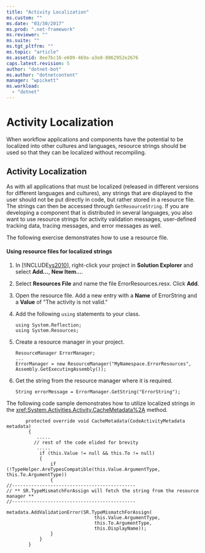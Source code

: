 ```yaml
---
title: "Activity Localization"
ms.custom: ""
ms.date: "03/30/2017"
ms.prod: ".net-framework"
ms.reviewer: ""
ms.suite: ""
ms.tgt_pltfrm: ""
ms.topic: "article"
ms.assetid: 8ee7bc16-e609-469a-a3e8-8062952e2676
caps.latest.revision: 5
author: "dotnet-bot"
ms.author: "dotnetcontent"
manager: "wpickett"
ms.workload: 
  - "dotnet"
---
```

# Activity Localization
When workflow applications and components have the potential to be localized into other cultures and languages, resource strings should be used so that they can be localized without recompiling.  
  
## Activity Localization  
 As with all applications that must be localized (released in different versions for different languages and cultures), any strings that are displayed to the user should not be put directly in code, but rather stored in a resource file. The strings can then be accessed through <!--zz <xref:System.Environment.GetResourceString> --> `GetResourceString`. If you are developing a component that is distributed in several languages, you also want to use resource strings for activity validation messages, user-defined tracking data, tracing messages, and error messages as well.  
  
 The following exercise demonstrates how to use a resource file.  
  
#### Using resource files for localized strings  
  
1.  In [!INCLUDE[vs2010](../../../includes/vs2010-md.md)], right-click your project in **Solution Explorer** and select **Add…**, **New Item…**.  
  
2.  Select **Resources File** and name the file ErrorResources.resx. Click **Add**.  
  
3.  Open the resource file. Add a new entry with a **Name** of ErrorString and a **Value** of "The activity is not valid."  
  
4.  Add the following `using` statements to your class.  
  
    ```  
    using System.Reflection;  
    using System.Resources;  
    ```  
  
5.  Create a resource manager in your project.  
  
    ```  
    ResourceManager ErrorManager;  
    ...  
    ErrorManager = new ResourceManager("MyNamespace.ErrorResources", Assembly.GetExecutingAssembly());  
    ```  
  
6.  Get the string from the resource manager where it is required.  
  
    ```  
    String errorMessage = ErrorManager.GetString("ErrorString");  
    ```  
  
 The following code sample demonstrates how to utilize localized strings in the <xref:System.Activities.Activity.CacheMetadata%2A> method.  
  
```  
       protected override void CacheMetadata(CodeActivityMetadata metadata)  
        {  
           .....  
          // rest of the code elided for brevity  
           .....  
            if (this.Value != null && this.To != null)  
            {  
                if (!TypeHelper.AreTypesCompatible(this.Value.ArgumentType, this.To.ArgumentType))  
                {  
//---------------------------------------------  
// ** SR.TypeMismatchForAssign will fetch the string from the resource manager **  
//---------------------------------------------  
                    metadata.AddValidationError(SR.TypeMismatchForAssign(  
                                this.Value.ArgumentType,  
                                this.To.ArgumentType,  
                                this.DisplayName));  
                }  
            }  
        }  
```
